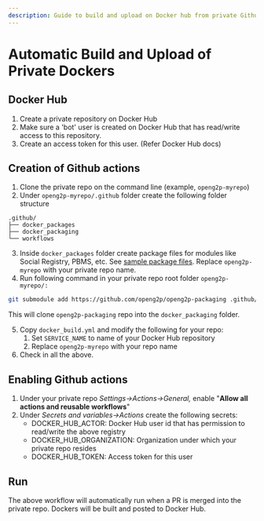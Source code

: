 ```yaml
---
description: Guide to build and upload on Docker hub from private Github repositories
---
```


# Automatic Build and Upload of Private Dockers

## Docker Hub

1. Create a private repository on Docker Hub
2. Make sure a 'bot' user is created on Docker Hub that has read/write access to this repository.
3. Create an access token for this user. (Refer Docker Hub docs)

## Creation of Github actions

1. Clone the private repo on the command line (example, `openg2p-myrepo`)
2. Under `openg2p-myrepo/.github` folder create the following folder structure

```
.github/
├── docker_packages
├── docker_packaging
└── workflows
```

3. Inside `docker_packages` folder create package files for modules like Social Registry, PBMS, etc. See [sample package files](https://github.com/OpenG2P/openg2p-packaging/tree/main/samples/sample-packages-for-private-repo).  Replace `openg2p-myrepo` with your private repo name.
4. Run following command in your private repo root folder `openg2p-myrepo/:`

```sh
git submodule add https://github.com/openg2p/openg2p-packaging .github/docker_packaging
```

This will clone `openg2p-packaging` repo into the `docker_packaging` folder.

5. Copy `docker_build.yml`  and modify the following for your repo:
   1. Set `SERVICE_NAME` to name of your Docker Hub repository&#x20;
   2. Replace `openg2p-myrepo` with your repo name
6. Check in all the above.

## Enabling Github actions

1. Under your private repo _Settings->Actions->General,_ enable "**Allow all actions and reusable workflows**"
2. Under _Secrets and variables->Actions_ create the following secrets:
   * DOCKER\_HUB\_ACTOR: Docker Hub user id that has permission to read/write the above registry
   * DOCKER\_HUB\_ORGANIZATION: Organization under which your private repo resides
   * DOCKER\_HUB\_TOKEN: Access token for this user

## Run

The above workflow will automatically run when a PR is merged into the private repo. Dockers will be built and posted to Docker Hub.
